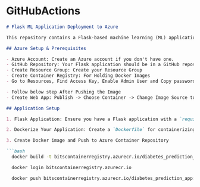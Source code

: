 # GitHubActions



```markdown
# Flask ML Application Deployment to Azure

This repository contains a Flask-based machine learning (ML) application that is deployed to Azure using GitHub Actions. This guide will help you set up and automate the deployment process.

## Azure Setup & Prerequisites

- Azure Account: Create an Azure account if you don't have one.
- GitHub Repository: Your Flask application should be in a GitHub repository.
- Create Resource Group: Create your Resource Group
- Create Container Registry: For Holding Docker Images
- Go to Resources, Find Access Key, Enable Admin User and Copy password

- Follow below step After Pushing the Image
- Create Web App: Publish -> Choose Container -> Change Image Source to Azure Container Registry  

## Application Setup

1. Flask Application: Ensure you have a Flask application with a `requirements.txt` for dependencies.

2. Dockerize Your Application: Create a `Dockerfile` for containerizing your Flask application.

3. Create Docker image and Push to Azure Container Repository

```bash
  docker build -t bitscontainerregistry.azurecr.io/diabetes_prediction_app:latest .
```
```bash
  docker login bitscontainerregistry.azurecr.io
```
```bash
  docker push bitscontainerregistry.azurecr.io/diabetes_prediction_app:latest
```
